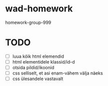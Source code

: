 # wad-homework
homework-group-999

# TODO
- [ ] luua kõik html elemendid
- [ ] html elementidele klassid/id-d
- [ ] otsida pildid/ikoonid
- [ ] css selliselt, et asi enam-vähem välja näeks
- [ ] css ülesandele vastavalt
